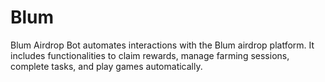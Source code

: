 # Blum
Blum Airdrop Bot automates interactions with the Blum airdrop platform. It includes functionalities to claim rewards, manage farming sessions, complete tasks, and play games automatically.
